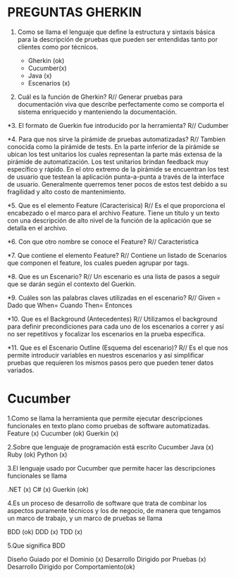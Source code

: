 # PREGUNTAS GHERKIN

1. Como se llama el lenguaje que define la estructura y sintaxis básica para la descripción de pruebas que pueden ser entendidas tanto por clientes como por técnicos.
	* Gherkin (ok)
	* Cucumber(x)
	* Java (x)
	* Escenarios (x)

     
2. Cuál es la función de Gherkin? 
R// Generar pruebas para documentación viva que describe perfectamente como se comporta el sistema enriquecido y manteniendo la documentación.

*3.	El formato de Guerkin fue introducido por la herramienta?
R// Cudumber

*4.	Para que nos sirve la pirámide de pruebas automatizadas?
R// Tambien conocida como la pirámide de tests.
En la parte inferior de la pirámide se ubican los test unitarios los cuales representan la parte más extensa de la pirámide de automatización. Los test unitarios brindan feedback muy específico y rápido.
En el otro extremo de la pirámide se encuentran los test de usuario que testean la aplicación punta-a-punta a través de la interface de usuario. Generalmente querremos tener pocos de estos test debido a su fragilidad y alto costo de mantenimiento.

*5.	Que es el elemento Feature (Caracterisica)
R// Es el  que proporciona el encabezado o el marco para el archivo Feature. Tiene un titulo y un texto con una descripción de alto nivel de la función de la aplicación que se detalla en el archivo.

*6.	Con que otro nombre se conoce el Feature?
R// Caracteristica

*7.	Que contiene el elemento Feature?
R// Contiene un listado de Scenarios que componen el feature, los cuales pueden agrupar por tags.

*8.	Que es un Escenario?
R// Un escenario es una lista de pasos a seguir que se darán según el contexto del Guerkin.

*9.	Cuáles son las palabras claves utilizadas en el escenario?
R//	 Given = Dado que
 	When= Cuando
	Then= Entonces

*10.	Que es el Background (Antecedentes)
R// Utilizamos el background para definir precondiciones para cada uno de los escenarios a correr y así no ser repetitivos y focalizar los escenarios en la prueba específica. 

*11.	Que es el Escenario Outline (Esquema del escenario)?
R// Es el que nos permite introducir variables en nuestros escenarios y asi simplificar pruebas que requieren los mismos pasos pero que pueden tener datos variados.


# Cucumber 

1.Como se llama la herramienta que permite ejecutar descripciones funcionales en texto plano como pruebas de software automatizadas.
Feature (x)
Cucumber (ok)
Guerkin (x)


2.Sobre que lenguaje de programación está escrito Cucumber
Java (x)
Ruby  (ok)
Python (x)

3.El lenguaje usado por Cucumber que permite hacer las  descripciones funcionales se llama

.NET (x)
C# (x)
Guerkin (ok)


4.Es un proceso de desarrollo de software que trata de combinar los aspectos puramente técnicos y los de negocio, de manera que tengamos un marco de trabajo, y un marco de pruebas se llama

BDD (ok)
DDD (x)
TDD (x)

5.Que significa BDD

Diseño Guiado por el Dominio (x)
Desarrollo Dirigido por Pruebas (x)
Desarrollo Dirigido por Comportamiento(ok)


